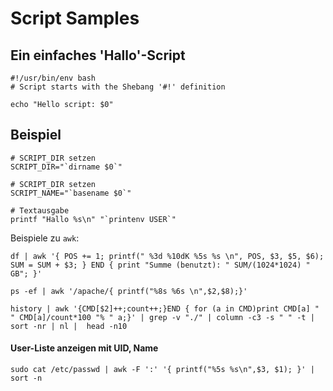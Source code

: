 # Script Samples

## Ein einfaches 'Hallo'-Script

```
#!/usr/bin/env bash
# Script starts with the Shebang '#!' definition

echo "Hello script: $0"
```

## Beispiel

```
# SCRIPT_DIR setzen
SCRIPT_DIR="`dirname $0`"

# SCRIPT_DIR setzen
SCRIPT_NAME="`basename $0`"

# Textausgabe
printf "Hallo %s\n" "`printenv USER`"
```

Beispiele zu `awk`:

```
df | awk '{ POS += 1; printf(" %3d %10dK %5s %s \n", POS, $3, $5, $6); SUM = SUM + $3; } END { print "Summe (benutzt): " SUM/(1024*1024) " GB"; }'
```

```
ps -ef | awk '/apache/{ printf("%8s %6s \n",$2,$8);}'
```

``` 
history | awk '{CMD[$2]++;count++;}END { for (a in CMD)print CMD[a] " " CMD[a]/count*100 "% " a;}' | grep -v "./" | column -c3 -s " " -t | sort -nr | nl |  head -n10
``` 

#### User-Liste anzeigen mit UID, Name

```
sudo cat /etc/passwd | awk -F ':' '{ printf("%5s %s\n",$3, $1); }' | sort -n
```
